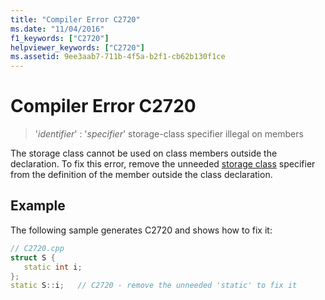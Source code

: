```yaml
---
title: "Compiler Error C2720"
ms.date: "11/04/2016"
f1_keywords: ["C2720"]
helpviewer_keywords: ["C2720"]
ms.assetid: 9ee3aab7-711b-4f5a-b2f1-cb62b130f1ce
---
```

# Compiler Error C2720

> '*identifier*' : '*specifier*' storage-class specifier illegal on members

The storage class cannot be used on class members outside the declaration. To fix this error, remove the unneeded [storage class](../../cpp/storage-classes-cpp.md) specifier from the definition of the member outside the class declaration.

## Example

The following sample generates C2720 and shows how to fix it:

```cpp
// C2720.cpp
struct S {
   static int i;
};
static S::i;   // C2720 - remove the unneeded 'static' to fix it
```